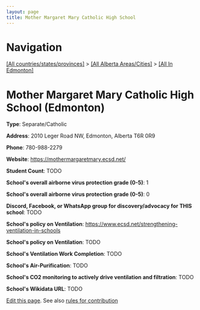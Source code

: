 ```yaml
---
layout: page
title: Mother Margaret Mary Catholic High School
---
```

# Navigation

[[All countries/states/provinces]](../../..) > [[All Alberta Areas/Cities]](../..) > [[All In Edmonton]](..)

# Mother Margaret Mary Catholic High School (Edmonton)

**Type**: Separate/Catholic

**Address**: 2010 Leger Road NW, Edmonton, Alberta T6R 0R9

**Phone**: 780-988-2279

**Website**: <https://mothermargaretmary.ecsd.net/>

**Student Count**: TODO

**School's overall airborne virus protection grade (0-5)**: 1

**School's overall airborne virus protection grade (0-5)**: 0

**Discord, Facebook, or WhatsApp group for discovery/advocacy for THIS school**: TODO

**School's policy on Ventilation**: <https://www.ecsd.net/strengthening-ventilation-in-schools>

**School's policy on Ventilation**: TODO

**School's Ventilation Work Completion**: TODO

**School's Air-Purification**: TODO

**School's CO2 monitoring to actively drive ventilation and filtration**: TODO

**School's Wikidata URL**: TODO


[Edit this page](https://github.com/ventilate-schools/AB/edit/main/./Edmonton/Mother_Margaret_Mary_Catholic_High_School.md). See also [rules for contribution](../../../contribution-rules/)